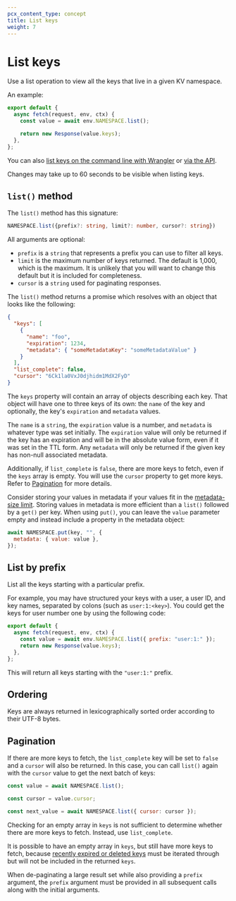 ```yaml
---
pcx_content_type: concept
title: List keys
weight: 7
---
```


# List keys

Use a list operation to view all the keys that live in a given KV namespace.

An example:

```js
export default {
  async fetch(request, env, ctx) {
    const value = await env.NAMESPACE.list();

    return new Response(value.keys);
  },
};
```

You can also [list keys on the command line with Wrangler](/kv/platform/kv-commands/#list) or [via the API](/api/operations/workers-kv-namespace-list-a-namespace'-s-keys).

Changes may take up to 60 seconds to be visible when listing keys.

## `list()` method

The `list()` method has this signature:

```ts
NAMESPACE.list({prefix?: string, limit?: number, cursor?: string})
```

All arguments are optional:

- `prefix` is a `string` that represents a prefix you can use to filter all keys.
- `limit` is the maximum number of keys returned. The default is 1,000, which is the maximum. It is unlikely that you will want to change this default but it is included for completeness.
- `cursor` is a `string` used for paginating responses.

The `list()` method returns a promise which resolves with an object that looks like the following:

```json
{
  "keys": [
    {
      "name": "foo",
      "expiration": 1234,
      "metadata": { "someMetadataKey": "someMetadataValue" }
    }
  ],
  "list_complete": false,
  "cursor": "6Ck1la0VxJ0djhidm1MdX2FyD"
}
```

The `keys` property will contain an array of objects describing each key. That object will have one to three keys of its own: the `name` of the key and optionally, the key's `expiration` and `metadata` values.

The `name` is a `string`, the `expiration` value is a number, and `metadata` is whatever type was set initially. The `expiration` value will only be returned if the key has an expiration and will be in the absolute value form, even if it was set in the TTL form. Any `metadata` will only be returned if the given key has non-null associated metadata.

Additionally, if `list_complete` is `false`, there are more keys to fetch, even if the `keys` array is empty. You will use the `cursor` property to get more keys. Refer to [Pagination](#pagination) for more details.

Consider storing your values in metadata if your values fit in the [metadata-size limit](/kv/platform/limits/). Storing values in metadata is more efficient than a `list()` followed by a `get()` per key. When using `put()`, you can leave the `value` parameter empty and instead include a property in the metadata object:

```js
await NAMESPACE.put(key, "", {
  metadata: { value: value },
});
```

## List by prefix

List all the keys starting with a particular prefix. 

For example, you may have structured your keys with a user, a user ID, and key names, separated by colons (such as `user:1:<key>`). You could get the keys for user number one by using the following code:

```js
export default {
  async fetch(request, env, ctx) {
    const value = await env.NAMESPACE.list({ prefix: "user:1:" });
    return new Response(value.keys);
  },
};
```

This will return all keys starting with the `"user:1:"` prefix.

## Ordering

Keys are always returned in lexicographically sorted order according to their UTF-8 bytes.

## Pagination

If there are more keys to fetch, the `list_complete` key will be set to `false` and a `cursor` will also be returned. In this case, you can call `list()` again with the `cursor` value to get the next batch of keys:

```js
const value = await NAMESPACE.list();

const cursor = value.cursor;

const next_value = await NAMESPACE.list({ cursor: cursor });
```

Checking for an empty array in `keys` is not sufficient to determine whether there are more keys to fetch. Instead, use `list_complete`. 

It is possible to have an empty array in `keys`, but still have more keys to fetch, because [recently expired or deleted keys](https://en.wikipedia.org/wiki/Tombstone_%28data_store%29) must be iterated through but will not be included in the returned `keys`.

When de-paginating a large result set while also providing a `prefix` argument, the `prefix` argument must be provided in all subsequent calls along with the initial arguments.